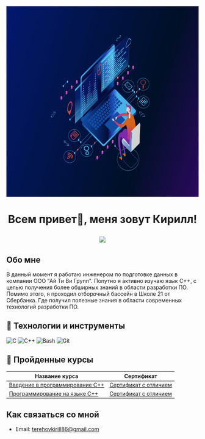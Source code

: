 <img src="https://github.com/kirillterehov/kirillterehov/blob/main/assets/header.jpg" alt="Header" width="1900" height="500">

# <p align="center"> Всем привет👋, меня зовут Кирилл!</p>

<p align="center">
  <a href="https://t.me/KirillTerex">
    <img src = "https://img.shields.io/badge/Telegram-2CA5E0?style=for-the-badge&logo=telegram&logoColor=white">
  </a>
</p>

## Обо мне 
В данный момент я работаю инженером по подготовке данных в компании ООО "Ай Ти Ви Групп". Попутно я активно изучаю язык C++, с целью получения более обширных знаний в области разработки ПО. Помимо этого, я проходил отборочный бассейн в Школе 21 от Сбербанка. Где получил полезные знания в области современных технологий разработки ПО.

## :space_invader: Технологии и инструменты

![C](https://img.shields.io/badge/C-090909?style=for-the-badge&logo=C&logoColor=white)
![C++](https://img.shields.io/badge/C%2B%2B-090909?style=for-the-badge&logo=C%2B%2B&logoColor=white)
![Bash](https://img.shields.io/badge/GNU%20Bash-090909?style=for-the-badge&logo=GNU%20Bash&logoColor=white)
![Git](https://img.shields.io/badge/GIT-090909?style=for-the-badge&logo=git&logoColor=white)

## :notebook: Пройденные курсы 

| Название курса |Сертификат|
| --- | --- |
| [Введение в программирование С++](https://stepik.org/course/363/syllabus) | [Сертификат с отличием](https://stepik.org/cert/2339222)|
| [Программирование на языке C++](https://stepik.org/course/7/syllabus) | [Сертификат с отличием](https://stepik.org/cert/2487317)|

## Как связаться со мной 

- Email: terehovkirill86@gmail.com
